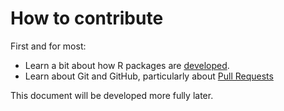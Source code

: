
# How to contribute

First and for most:

- Learn a bit about how R packages are [developed](http://r-pkgs.had.co.nz/).
- Learn about Git and GitHub, particularly about [Pull Requests](https://help.github.com/articles/about-pull-requests/)

This document will be developed more fully later.

